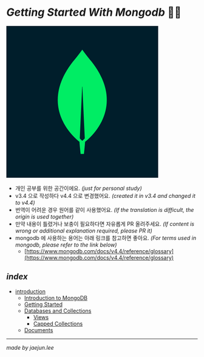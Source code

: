 # _Getting Started With Mongodb_ 🍃🍂
[![mongodb](image/logo.png)](https://www.mongodb.com/)
- 개인 공부를 위한 공간이에요. _(just for personal study)_
- v3.4 으로 작성하다 v4.4 으로 변경했어요. _(created it in v3.4 and changed it to v4.4)_
- 번역이 어려운 경우 원어를 같이 사용했어요. _(If the translation is difficult, the origin is used together)_
- 만약 내용이 틀렸거나 보충이 필요하다면 자유롭게 PR 올려주세요. _(If content is wrong or additional explanation required, please PR it)_
- mongodb 에 사용하는 용어는 아래 링크를 참고하면 좋아요. _(For terms used in mongodb, please refer to the link below)_
  - [https://www.mongodb.com/docs/v4.4/reference/glossary](https://www.mongodb.com/docs/v4.4/reference/glossary)

## _index_
- [introduction](https://github.com/jx2lee/getting-started-with-mongodb/tree/main/introduction)
  - [Introduction to MongoDB](https://github.com/jx2lee/getting-started-with-mongodb/tree/main/introduction/introduction-to-mongodb.md)
  - [Getting Started](https://github.com/jx2lee/getting-started-with-mongodb/tree/main/introduction/getting-started.md)
  - [Databases and Collections](https://github.com/jx2lee/getting-started-with-mongodb/tree/main/introduction/databases-and-collections/databases-and-collections.md)
    - [Views](https://github.com/jx2lee/getting-started-with-mongodb/tree/main/introduction/databases-and-collections/views.md)
    - [Capped Collections](https://github.com/jx2lee/getting-started-with-mongodb/tree/main/introduction/databases-and-collections/capped-collections.md)
  - [Documents](https://github.com/jx2lee/getting-started-with-mongodb/tree/main/introduction/documents.md)

---
_made by jaejun.lee_
